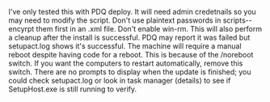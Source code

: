 I've only tested this with PDQ deploy. It will need admin credetnails so you may need to modify the script. Don't use plaintext passwords in scripts--encyrpt them first in an .xml file. Don't enable win-rm.
This will also perform a cleanup after the install is successful. PDQ may report it was failed but setupact.log shows it's successful. The machine will require a manual reboot despite having code for a reboot. This is because of the /noreboot switch. If you want the computers to restart automatically, remove this switch. There are no prompts to display when the update is finished; you could check setupact.log or look in task manager (details) to see if SetupHost.exe is still running to verify.
